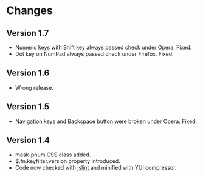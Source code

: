 # Changes

## Version 1.7

* Numeric keys with Shift key always passed check under Opera. Fixed.
* Dot key on NumPad always passed check under Firefox. Fixed.

## Version 1.6

* Wrong release.

## Version 1.5

* Navigation keys and Backspace button were broken under Opera. Fixed.

## Version 1.4

* mask-pnum CSS class added.
* $.fn.keyfilter.version property introduced.
* Code now checked with [jslint](http://www.jslint.com/) and minified with YUI compressor.

